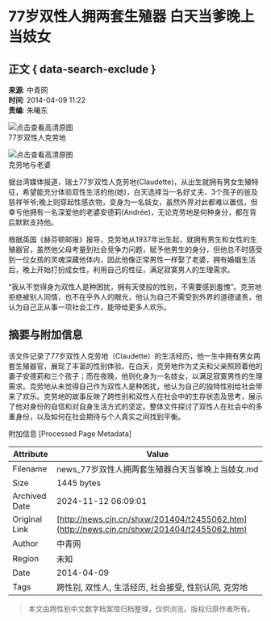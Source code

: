 # 77岁双性人拥两套生殖器 白天当爹晚上当妓女

## 正文 { data-search-exclude }


**来源**: 中青网  
**时间**: 2014-04-09 11:22  
**责编**: 朱曦东

![点击查看高清原图](./W020140409410984637450.jpg)  
77岁双性人克劳地

![点击查看高清原图](./W020140409410984630649.jpg)  
克劳地与老婆

据台湾媒体报道，瑞士77岁双性人克劳地(Claudette)，从出生就拥有男女生殖特征，希望能充分体验双性生活的他(她)，白天选择当一名好丈夫、3个孩子的爸及慈祥爷爷;晚上则穿起性感衣物，变身为一名妓女，虽然外界对此都难以置信，但幸亏他拥有一名深爱他的老婆安德莉(Andrée)，无论克劳地是何种身分，都在背后默默支持他。

根据英国《赫芬顿邮报》报导，克劳地从1937年出生起，就拥有男生和女性的生殖器官，虽然他父母考量到社会竞争力问题，赋予他男生的身分，但他总不时感受到一位女孩的灵魂深藏他体内，因此他像正常男性一样娶了老婆，拥有婚姻生活后，晚上开始打扮成女性，利用自己的性征，满足寂寞男人的生理需求。

“我从不觉得身为双性人是种困扰，拥有天使般的性别，不需要感到羞愧”。克劳地拒绝被别人同情，也不在乎外人的眼光，他认为自己不需受到外界的道德谴责，他认为自己正从事一项社会工作，能带给更多人欢乐。

## 摘要与附加信息

<!-- tcd_abstract -->
该文件记录了77岁双性人克劳地（Claudette）的生活经历，他一生中拥有男女两套生殖器官，展现了丰富的性别体验。在白天，克劳地作为丈夫和父亲照顾着他的妻子安德莉和三个孩子；而在夜晚，他则化身为一名妓女，以满足寂寞男性的生理需求。克劳地从未觉得自己作为双性人是种困扰，他认为自己的独特性别给社会带来了欢乐。克劳地的故事反映了跨性别和双性人在社会中的生存状态及思考，展示了他对身份的自信和对自身生活方式的坚定。整体文件探讨了双性人在社会中的多重身份，以及如何在社会期待与个人真实之间找到平衡。
<!-- tcd_abstract_end -->

附加信息 [Processed Page Metadata]

| Attribute       | Value                                  |
|-----------------|----------------------------------------|
| Filename        | news_77岁双性人拥两套生殖器白天当爹晚上当妓女.md                             |
| Size            | 1445 bytes                           |
| Archived Date   | 2024-11-12 06:09:01                             |
| Original Link   | [http://news.cjn.cn/shxw/201404/t2455062.htm](http://news.cjn.cn/shxw/201404/t2455062.htm)                       |
| Author          | 中青网                               |
| Region          | 未知                               |
| Date            | 2014-04-09                                 |
| Tags            | 跨性别, 双性人, 生活经历, 社会接受, 性别认同, 克劳地                                 |
>
> 本文由跨性别中文数字档案馆归档整理，仅供浏览。版权归原作者所有。
>